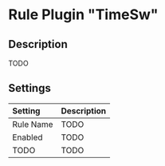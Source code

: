 # Rule Plugin "TimeSw"

## Description

TODO

## Settings

|Setting|Description|
|:---|:---|
|Rule Name|TODO
|Enabled|TODO
|TODO|TODO
